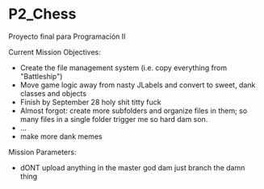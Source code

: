 # P2_Chess
Proyecto final para Programación II

Current Mission Objectives:
- Create the file management system (i.e. copy everything from "Battleship")
- Move game logic away from nasty JLabels and convert to sweet, dank classes and objects
- Finish by September 28 holy shit titty fuck
- Almost forgot: create more subfolders and organize files in them; so many files in a single folder trigger me so hard dam son.
- ...
- make more dank memes


Mission Parameters:
- dONT upload anything in the master god dam just branch the damn thing 
